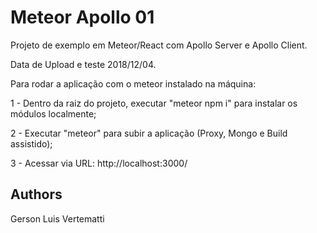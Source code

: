 # Meteor Apollo 01

Projeto de exemplo em Meteor/React com Apollo Server e Apollo Client.

Data de Upload e teste 2018/12/04.

Para rodar a aplicação com o meteor instalado na máquina:

  1 - Dentro da raiz do projeto, executar "meteor npm i" para instalar os módulos localmente;
  
  2 - Executar "meteor" para subir a aplicação (Proxy, Mongo e Build assistido); 
  
  3 - Acessar via URL: http://localhost:3000/

## Authors

Gerson Luis Vertematti

